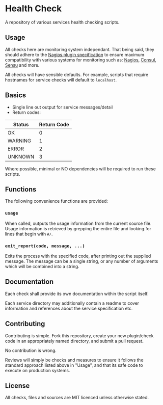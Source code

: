 # Health Check

A repository of various services health checking scripts.

## Usage

All checks here are monitoring system independant. That being said, they should adhere to the [Nagios plugin specification][nagios-plugin-spec] to ensure maximum compatibility with various systems for monitoring such as: [Nagios][nagios], [Consul][consul], [Sensu][sensu] and more.

All checks will have sensible defaults. For example, scripts that require hostnames for service checks will default to `localhost`.

## Basics ##

* Single line out output for service messages/detail
* Return codes:

| Status  | Return Code |
| ------- | ----------- |
| OK      | 0           |
| WARNING | 1           |
| ERROR   | 2           |
| UNKNOWN | 3           |

Where possible, minimal or NO dependencies will be required to run these scripts.

## Functions

The following convenience functions are provided:

### `usage`

When called, outputs the usage information from the current source file. Usage information is retrieved by grepping the entire file and looking for lines that begin with `#/`.

### `exit_report(code, message, ...)`

Exits the process with the specified code, after printing out the supplied message. The message can be a single string, or any number of arguments which will be combined into a string.

## Documentation ##

Each check shall provide its own documentation within the script itself.

Each service directory may additionally contain a readme to cover information and references about the service specification etc.

## Contributing

Contributing is simple. Fork this repository, create your new plugin/check code in an appropriately named directory, and submit a pull request.

No contribution is wrong.

Reviews will simply be checks and measures to ensure it follows the standard approach listed above in "Usage", and that its safe code to execute on production systems.

## License

All checks, files and sources are MIT licenced unless otherwise stated.

[nagios-plugin-spec]: https://assets.nagios.com/downloads/nagioscore/docs/nagioscore/3/en/pluginapi.html
[nagios]: https://www.nagios.org/
[consul]: https://www.consul.io/
[sensu]: https://sensuapp.org/
